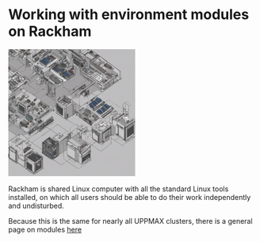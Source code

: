# Working with environment modules on Rackham

![Working with a computer cluster module system](./img/627409_working_with_a_computer_cluster_module_system_256_x_256.png)

Rackham is shared Linux computer with all the standard Linux tools installed,
on which all users should be able to
do their work independently and undisturbed.

Because this is the same for nearly all UPPMAX clusters,
there is a general page on modules [here](modules.md)
